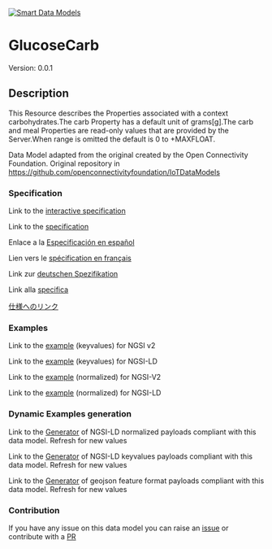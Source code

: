 [![Smart Data Models](https://smartdatamodels.org/wp-content/uploads/2022/01/SmartDataModels_logo.png "Logo")](https://smartdatamodels.org)
# GlucoseCarb
Version: 0.0.1

## Description 

This Resource describes the Properties associated with a context carbohydrates.The carb Property has a default unit of grams[g].The carb and meal Properties are read-only values that are provided by the Server.When range is omitted the default is 0 to +MAXFLOAT.

Data Model adapted from the original created by the Open Connectivity Foundation. Original repository in https://github.com/openconnectivityfoundation/IoTDataModels
### Specification

Link to the [interactive specification](https://swagger.lab.fiware.org/?url=https://smart-data-models.github.io/dataModel.OCF/GlucoseCarb/swagger.yaml)

Link to the [specification](https://github.com/smart-data-models/dataModel.OCF/blob/master/GlucoseCarb/doc/spec.md)

Enlace a la [Especificación en español](https://github.com/smart-data-models/dataModel.OCF/blob/master/GlucoseCarb/doc/spec_ES.md)

Lien vers le [spécification en français](https://github.com/smart-data-models/dataModel.OCF/blob/master/GlucoseCarb/doc/spec_FR.md)

Link zur [deutschen Spezifikation](https://github.com/smart-data-models/dataModel.OCF/blob/master/GlucoseCarb/doc/spec_DE.md)

Link alla [specifica](https://github.com/smart-data-models/dataModel.OCF/blob/master/GlucoseCarb/doc/spec_IT.md)

[仕様へのリンク](https://github.com/smart-data-models/dataModel.OCF/blob/master/GlucoseCarb/doc/spec_JA.md)
### Examples

Link to the [example](https://smart-data-models.github.io/dataModel.OCF/GlucoseCarb/examples/example.json) (keyvalues) for NGSI v2

Link to the [example](https://smart-data-models.github.io/dataModel.OCF/GlucoseCarb/examples/example.jsonld) (keyvalues) for NGSI-LD

Link to the [example](https://smart-data-models.github.io/dataModel.OCF/GlucoseCarb/examples/example-normalized.json) (normalized) for NGSI-V2

Link to the [example](https://smart-data-models.github.io/dataModel.OCF/GlucoseCarb/examples/example-normalized.jsonld) (normalized) for NGSI-LD
### Dynamic Examples generation

Link to the [Generator](https://smartdatamodels.org/extra/ngsi-ld_generator.php?schemaUrl=https://raw.githubusercontent.com/smart-data-models/dataModel.OCF/master/GlucoseCarb/schema.json&email=info@smartdatamodels.org) of NGSI-LD normalized payloads compliant with this data model. Refresh for new values

Link to the [Generator](https://smartdatamodels.org/extra/ngsi-ld_generator_keyvalues.php?schemaUrl=https://raw.githubusercontent.com/smart-data-models/dataModel.OCF/master/GlucoseCarb/schema.json&email=info@smartdatamodels.org) of NGSI-LD keyvalues payloads compliant with this data model. Refresh for new values

Link to the [Generator](https://smartdatamodels.org/extra/geojson_features_generator.php?schemaUrl=https://raw.githubusercontent.com/smart-data-models/dataModel.OCF/master/GlucoseCarb/schema.json&email=info@smartdatamodels.org) of geojson feature format payloads compliant with this data model. Refresh for new values
### Contribution

 If you have any issue on this data model you can raise an [issue](https://github.com/smart-data-models/dataModel.OCF/issues)  or contribute with a [PR](https://github.com/smart-data-models/dataModel.OCF/pulls)